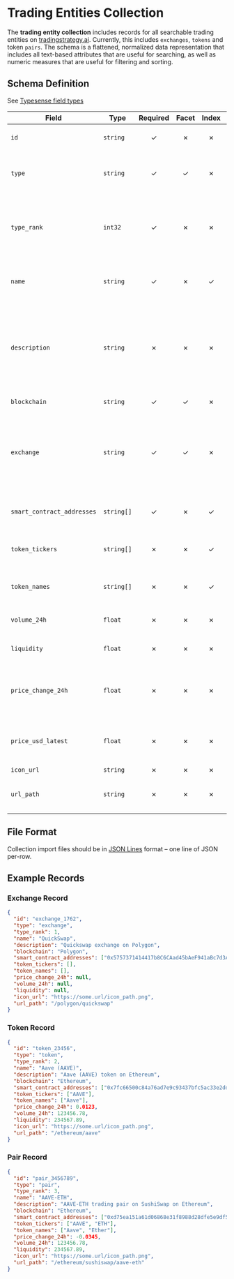 # Trading Entities Collection

The **trading entity collection** includes records for all searchable trading entities on
[tradingstrategy.ai](https://tradingstrategy.ai). Currently, this includes `exchanges`, `tokens` and
token `pairs`. The schema is a flattened, normalized data representation that includes all
text-based attributes that are useful for searching, as well as numeric measures that are useful
for filtering and sorting.

## Schema Definition

See [Typesense field types](https://typesense.org/docs/0.22.2/api/collections.html#field-types)

| Field | Type | Required | Facet | Index | Details |
| --- | --- | :---: | :---: | :---: | --- |
| `id` | `string` | &#x2713; | &#x2717; | &#x2717; | `exchange_1` \| `token_2345` \| `pair_45678` |
| `type` | `string` | &#x2713; | &#x2713; | &#x2717; | `exchange` \| `token` \| `pair`<br>for faceting and possibly grouping results |
| `type_rank` | `int32` | &#x2713; | &#x2717; | &#x2717; | `exchange=1` \| `token=2` \| `pair=3`<br>for ranking; may not need this (depends how we rank and group results)|
| `name` | `string` | &#x2713; | &#x2717; | &#x2713; | `exchange:` "QuickSwap" \| `token:` "Aave (AAVE)" \| `pair:` "AAVE-ETH" |
| `description` | `string` | &#x2717; | &#x2717; | &#x2717; | `exchange:` "QuickSwap on Polygon" \| `token:` "Aave (AAVE) token on Ethereum" \| `pair:` "AAVE-ETH trading pair on SushiSwap on Ethereum" |
| `blockchain` | `string` | &#x2713; | &#x2713; | &#x2717; | e.g., "Polygon", "Ethereum" |
| `exchange` | `string` | &#x2713; | &#x2713; | &#x2717; | e.g., "Uniswap v2", "Sushiswap", "n/a"<br>same as `name` for exchanges; set to `exchange.name` for pairs; set to `"n/a"` for tokens |
| `smart_contract_addresses` | `string[]` | &#x2713; | &#x2717; | &#x2713; | array of all indexable addresses for the type |
| `token_tickers` | `string[]` | &#x2717; | &#x2717; | &#x2713; | array of all indexable token tickers for the type |
| `token_names` | `string[]` | &#x2717; | &#x2717; | &#x2713; | array of all indexable token names for the type |
| `volume_24h` | `float` | &#x2717; | &#x2717; | &#x2717; | in USD; advanced search filtering / ranking |
| `liquidity` | `float` | &#x2717; | &#x2717; | &#x2717; | in USD; advanced search filtering / ranking |
| `price_change_24h` | `float` | &#x2717; | &#x2717; | &#x2717; | percent (expresed as decimal); secondary sort criterion for tokens & pairs |
| `price_usd_latest` | `float` | &#x2717; | &#x2717; | &#x2717; | in USD; not valuable for filtering / ranking - used for display only |
| `icon_url` | `string` | &#x2717; | &#x2717; | &#x2717; | future use |
| `url_path` | `string` | &#x2717; | &#x2717; | &#x2717; | path of entity on tradingstrategy.ai (not including URL base) |

## File Format

Collection import files should be in [JSON Lines](https://jsonlines.org) format – one line of JSON per-row.

## Example Records

### Exchange Record

```json
{
  "id": "exchange_1762",
  "type": "exchange",
  "type_rank": 1,
  "name": "QuickSwap",
  "description": "Quickswap exchange on Polygon",
  "blockchain": "Polygon",
  "smart_contract_addresses": ["0x5757371414417b8C6CAad45bAeF941aBc7d3Ab32"],
  "token_tickers": [],
  "token_names": [],
  "price_change_24h": null,
  "volume_24h": null,
  "liquidity": null,
  "icon_url": "https://some.url/icon_path.png",
  "url_path": "/polygon/quickswap"
}
```

### Token Record

```json
{
  "id": "token_23456",
  "type": "token",
  "type_rank": 2,
  "name": "Aave (AAVE)",
  "description": "Aave (AAVE) token on Ethereum",
  "blockchain": "Ethereum",
  "smart_contract_addresses": ["0x7fc66500c84a76ad7e9c93437bfc5ac33e2ddae9"],
  "token_tickers": ["AAVE"],
  "token_names": ["Aave"],
  "price_change_24h": 0.0123,
  "volume_24h": 123456.78,
  "liquidity": 234567.89,
  "icon_url": "https://some.url/icon_path.png",
  "url_path": "/ethereum/aave"
}
```

### Pair Record

```json
{
  "id": "pair_3456789",
  "type": "pair",
  "type_rank": 3,
  "name": "AAVE-ETH",
  "description": "AAVE-ETH trading pair on SushiSwap on Ethereum",
  "blockchain": "Ethereum",
  "smart_contract_addresses": ["0xd75ea151a61d06868e31f8988d28dfe5e9df57b4", "0x7fc66500c84a76ad7e9c93437bfc5ac33e2ddae9", "0xc02aaa39b223fe8d0a0e5c4f27ead9083c756cc2"],
  "token_tickers": ["AAVE", "ETH"],
  "token_names": ["Aave", "Ether"],
  "price_change_24h": -0.0345,
  "volume_24h": 123456.78,
  "liquidity": 234567.89,
  "icon_url": "https://some.url/icon_path.png",
  "url_path": "/ethereum/sushiswap/aave-eth"
}
```
